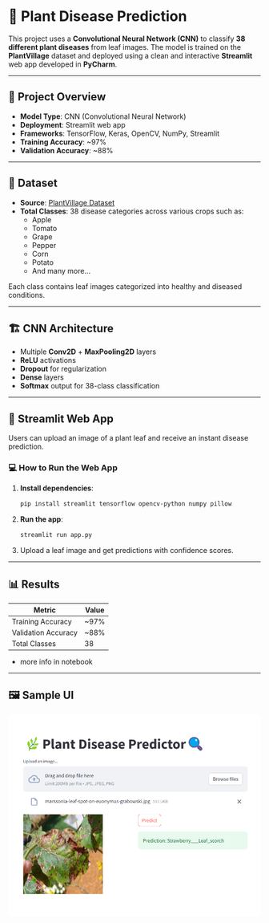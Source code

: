 # 🌿 Plant Disease Prediction

This project uses a **Convolutional Neural Network (CNN)** to classify **38 different plant diseases** from leaf images. The model is trained on the **PlantVillage** dataset and deployed using a clean and interactive **Streamlit** web app developed in **PyCharm**.

---

## 🧠 Project Overview

- **Model Type**: CNN (Convolutional Neural Network)
- **Deployment**: Streamlit web app
- **Frameworks**: TensorFlow, Keras, OpenCV, NumPy, Streamlit
- **Training Accuracy**: ~97%
- **Validation Accuracy**: ~88%

---

## 📁 Dataset

- **Source**: [PlantVillage Dataset](https://www.kaggle.com/datasets/emmarex/plantdisease)
- **Total Classes**: 38 disease categories across various crops such as:
  - Apple
  - Tomato
  - Grape
  - Pepper
  - Corn
  - Potato
  - And many more…

Each class contains leaf images categorized into healthy and diseased conditions.

---

## 🏗️ CNN Architecture

- Multiple **Conv2D** + **MaxPooling2D** layers
- **ReLU** activations
- **Dropout** for regularization
- **Dense** layers
- **Softmax** output for 38-class classification

---

## 🚀 Streamlit Web App

Users can upload an image of a plant leaf and receive an instant disease prediction.

### 💻 How to Run the Web App

1. **Install dependencies**:
   ```bash
   pip install streamlit tensorflow opencv-python numpy pillow
   ```

2. **Run the app**:
   ```bash
   streamlit run app.py
   ```

3. Upload a leaf image and get predictions with confidence scores.

---

## 📊 Results

| Metric              | Value         |
|---------------------|---------------|
| Training Accuracy   | ~97%          |
| Validation Accuracy | ~88%          |
| Total Classes       | 38            |

- more info in notebook

---

## 🖼️ Sample UI

![Streamlit App Screenshot](screenshot.png)
